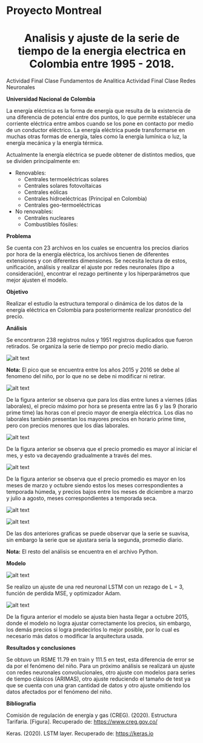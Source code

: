 # Proyecto Montreal
# <center> Analisis y ajuste de la serie de tiempo de la energia electrica en Colombia entre 1995 - 2018.
Actividad Final Clase Fundamentos de Analitica
Actividad Final Clase Redes Neuronales
  
**Universidad Nacional de Colombia**

La energía eléctrica es la forma de energía que resulta de la existencia de una diferencia de potencial entre dos puntos, lo que permite establecer una corriente eléctrica entre ambos cuando se los pone en contacto por medio de un conductor eléctrico. La energía eléctrica puede transformarse en muchas otras formas de energía, tales como la energía lumínica o luz, la energía mecánica y la energía térmica.

Actualmente la energía eléctrica se puede obtener de distintos medios, que se dividen principalmente en:

* Renovables:
  + Centrales termoeléctricas solares
  + Centrales solares fotovoltaicas
  + Centrales eólicas
  + Centrales hidroeléctricas    (Principal en Colombia)
  + Centrales geo-termoeléctricas
* No renovables:
  + Centrales nucleares
  + Combustibles fósiles:

**Problema**

Se cuenta con 23 archivos en los cuales se encuentra los precios diarios por hora de la energía eléctrica, los archivos tienen de diferentes extensiones y con diferentes dimensiones. Se necesita lectura de estos, unificación, análisis y realizar el ajuste por redes neuronales (tipo a consideración), encontrar el rezago pertinente y los hiperparámetros que mejor ajusten el modelo.

**Objetivo**

Realizar el estudio la estructura temporal o dinámica de los datos de la energía eléctrica en Colombia para posteriormente realizar pronóstico del precio.

**Análisis** 

Se encontraron 238 registros nulos y 1951 registros duplicados que fueron retirados. Se organiza la serie de tiempo por precio medio diario.

![alt text](https://github.com/oecorrechag/Proyecto-Montreal-Energia/blob/master/mean_day.png)

**Nota:** El pico que se encuentra entre los años 2015 y 2016 se debe al fenomeno del niño, por lo que no se debe ni modificar ni retirar. 

![alt text](https://github.com/oecorrechag/Proyecto-Montreal-Energia/blob/master/maximo_laborales.png)

De la figura anterior se observa que para los días entre lunes a viernes (días laborales), el precio máximo por hora se presenta entre las 6 y las 9 (horario prime time) las horas con el precio mayor de energía eléctrica. Los días no laborales también presentan los mayores precios en horario prime time, pero con precios menores que los días laborales.

![alt text](https://github.com/oecorrechag/Proyecto-Montreal-Energia/blob/master/dia.png)

De la figura anterior se observa que el precio promedio es mayor al iniciar el mes, y esto va decayendo gradualmente a través del mes. 

![alt text](https://github.com/oecorrechag/Proyecto-Montreal-Energia/blob/master/mes.png)

De la figura anterior se observa que el precio promedio es mayor en los meses de marzo y octubre siendo estos los meses correspondientes a temporada húmeda, y precios bajos entre los meses de diciembre a marzo y julio a agosto, meses correspondientes a temporada seca.

![alt text](https://github.com/oecorrechag/Proyecto-Montreal-Energia/blob/master/serie.PNG)

![alt text](https://github.com/oecorrechag/Proyecto-Montreal-Energia/blob/master/serie_diaria.png)

De las dos anteriores graficas se puede observar que la serie se suavisa, sin embargo la serie que se ajustara seria la segunda, promedio diario.

**Nota:** El resto del análisis se encuentra en el archivo Python.

**Modelo**

![alt text](https://github.com/oecorrechag/Proyecto-Montreal-Energia/blob/master/modelo.PNG)

Se realizo un ajuste de una red neuronal LSTM con un rezago de L = 3, función de perdida MSE, y optimizador Adam. 

![alt text](https://github.com/oecorrechag/Proyecto-Montreal-Energia/blob/master/fit.png)

De la figura anterior el modelo se ajusta bien hasta llegar a octubre 2015, donde el modelo no logra ajustar correctamente los precios, sin embargo, los demás precios si logra predecirlos lo mejor posible, por lo cual es necesario más datos o modificar la arquitectura usada.

**Resultados y conclusiones**

Se obtuvo un RSME 11.79 en train y 111.5 en test, esta diferencia de error se da por el fenómeno del niño. Para un próximo análisis se realizará un ajuste con redes neuronales convolucionales, otro ajuste con modelos para series de tiempo clásicos (ARIMAS), otro ajuste reduciendo el tamaño de test ya que se cuenta con una gran cantidad de datos y otro ajuste omitiendo los datos afectados por el fenómeno del niño. 

**Bibliografia**

Comisión de regulación de energía y gas (CREG). (2020). Estructura Tarifaria. [Figura]. Recuperado de: https://www.creg.gov.co/

Keras. (2020). LSTM layer. Recuperado de: https://keras.io
